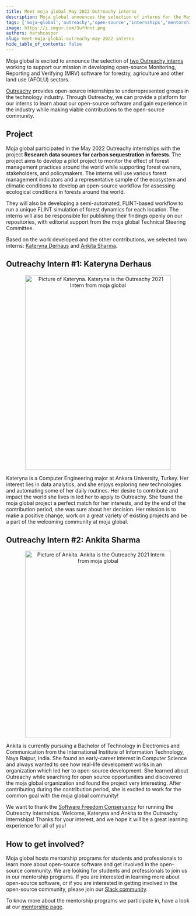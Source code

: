 ```yaml
---
title: Meet moja global May 2022 Outreachy interns
description: Moja global announces the selection of interns for the May 2022 Outreachy internships
tags: ['moja-global','outreachy','open-source','internships','mentorship']
image: https://i.imgur.com/3ufHnnt.png
authors: harshcasper
slug: meet-moja-global-outreachy-may-2022-interns
hide_table_of_contents: false
---
```


Moja global is excited to announce the selection of [two Outreachy interns](https://www.outreachy.org/alums/2022-05/#:~:text=workflows%20using%20MDF-,moja%20global,-Kateryna%20Derhaus) working to support our mission in developing open-source Monitoring, Reporting and Verifying (MRV) software for forestry, agriculture and other land use (AFOLU) sectors. 

[Outreachy](https://www.outreachy.org) provides open-source internships to underrepresented groups in the technology industry. Through Outreachy, we can provide a platform for our interns to learn about our open-source software and gain experience in the industry while making viable contributions to the open-source community.

## Project

Moja global participated in the May 2022 Outreachy internships with the project **Research data sources for carbon sequestration in forests**. The project aims to develop a pilot project to monitor the effect of forest management practices around the world while supporting forest owners, stakeholders, and policymakers. The interns will use various forest management indicators and a representative sample of the ecosystem and climatic conditions to develop an open-source workflow for assessing ecological conditions in forests around the world.

They will also be developing a semi-automated, FLINT-based workflow to run a unique FLINT simulation of forest dynamics for each location. The interns will also be responsible for publishing their findings openly on our repositories, with editorial support from the moja global Technical Steering Committee.

Based on the work developed and the other contributions, we selected two interns: [Kateryna Derhaus](https://github.com/derha) and [Ankita Sharma](https://github.com/ankitaS11).

## Outreachy Intern #1: Kateryna Derhaus

<p align="center">
  <img src="/img/kateryna-derhaus-outreachy-2022.jpg" height="532" width="400" alt="Picture of Kateryna. Kateryna is the Outreachy 2021 Intern from moja global"></img>
</p>

Kateryna is a Computer Engineering major at Ankara University, Turkey. Her interest lies in data analytics, and she enjoys exploring new technologies and automating some of her daily routines. Her desire to contribute and impact the world she lives in led her to apply to Outreachy. She found the moja global project a perfect match for her interests, and by the end of the contribution period, she was sure about her decision. Her mission is to make a positive change, work on a great variety of existing projects and be a part of the welcoming community at moja global.

## Outreachy Intern #2: Ankita Sharma

<p align="center">
  <img src="/img/ankita-sharma-outreachy-2022.jpg" height="510" width="400" alt="Picture of Ankita. Ankita is the Outreachy 2021 Intern from moja global"></img>
</p>

Ankita is currently pursuing a Bachelor of Technology in Electronics and Communication from the International Institute of Information Technology, Naya Raipur, India. She found an early-career interest in Computer Science and always wanted to see how real-life development works in an organization which led her to open-source development. She learned about Outreachy while searching for open source opportunities and discovered the moja global organization and found the project very interesting. After contributing during the contribution period, she is excited to work for the common goal with the moja global community!

We want to thank the [Software Freedom Conservancy](https://sfconservancy.org/) for running the Outreachy internships. Welcome, Kateryna and Ankita to the Outreachy Internships! Thanks for your interest, and we hope it will be a great learning experience for all of you! 

## How to get involved?

Moja global hosts mentorship programs for students and professionals to learn more about open-source software and get involved in the open-source community. We are looking for students and professionals to join us in our mentorship programs. If you are interested in learning more about open-source software, or if you are interested in getting involved in the open-source community, please join our [Slack community](https://join.slack.com/t/mojaglobal/shared_invite/zt-o6ta1ug0-rVLjAo460~d7JbZ~HpFFtw).

To know more about the mentorship programs we participate in, have a look at our [mentorship page](https://community.moja.global/community/mentorship).
